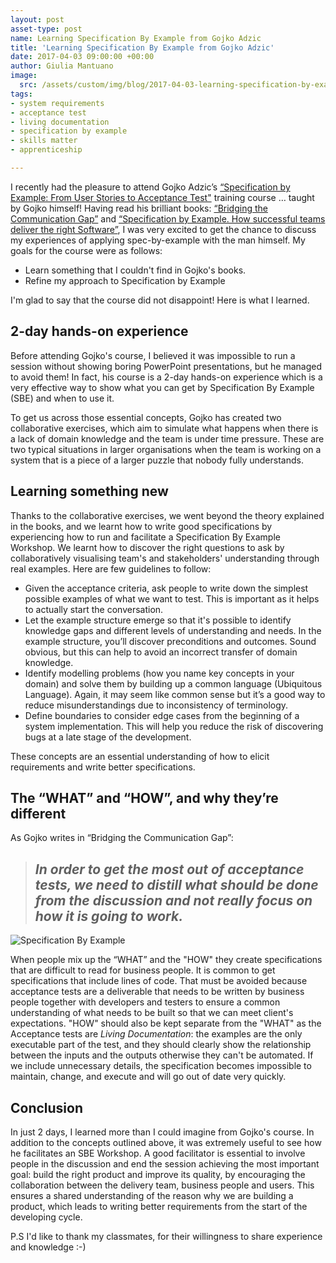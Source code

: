 ```yaml
---
layout: post
asset-type: post
name: Learning Specification By Example from Gojko Adzic
title: 'Learning Specification By Example from Gojko Adzic'
date: 2017-04-03 09:00:00 +00:00
author: Giulia Mantuano
image:
  src: /assets/custom/img/blog/2017-04-03-learning-specification-by-example-from-gojko-adzic.jpg
tags:
- system requirements
- acceptance test
- living documentation
- specification by example
- skills matter
- apprenticeship

---
```

I recently had the pleasure to attend Gojko Adzic’s [“Specification by Example: From User Stories to Acceptance Test"](https://skillsmatter.com/courses/559-gojko-adzic-specification-by-example) training course … taught by Gojko himself! Having read his brilliant books: [“Bridging the Communication Gap”](https://gojko.net/books/bridging-the-communication-gap) and [“Specification by Example. How successful teams deliver the right Software”](https://gojko.net/books/specification-by-example/), I was very excited to get the chance to discuss my experiences of applying spec-by-example with the man himself. My goals for the course were as follows:

* Learn something that I couldn't find in Gojko's books.
* Refine my approach to Specification by Example

I'm glad to say that the course did not disappoint! Here is what I learned.

## 2-day hands-on experience
Before attending Gojko's course, I believed it was impossible to run a session without showing boring PowerPoint presentations, but he managed to avoid them! In fact, his course is a 2-day hands-on experience which is a very effective way to show what you can get by Specification By Example (SBE) and when to use it.

To get us across those essential concepts, Gojko has created two collaborative exercises, which aim to simulate what happens when there is a lack of domain knowledge and the team is under time pressure. These are two typical situations in larger organisations when the team is working on a system that is a piece of a larger puzzle that nobody fully understands.

## Learning something new
Thanks to the collaborative exercises, we went beyond the theory explained in the books, and we learnt how to write good specifications by experiencing how to run and facilitate a Specification By Example Workshop. We learnt how to discover the right questions to ask by collaboratively visualising team's and stakeholders' understanding through real examples. Here are few guidelines to follow:

* Given the acceptance criteria, ask people to write down the simplest possible examples of what we want to test. This is important as it helps to actually start the conversation.
* Let the example structure emerge so that it's possible to identify knowledge gaps and different levels of understanding and needs. In the example structure, you’ll discover preconditions and outcomes. Sound obvious, but this can help to avoid an incorrect transfer of domain knowledge.
* Identify modelling problems (how you name key concepts in your domain) and solve them by building up a common language (Ubiquitous Language). Again, it may seem like common sense but it’s a good way to reduce misunderstandings due to inconsistency of terminology.
* Define boundaries to consider edge cases from the beginning of a system implementation. This will help you reduce the risk of discovering bugs at a late stage of the development.

These concepts are an essential understanding of how to elicit requirements and write better specifications.


## The “WHAT” and “HOW”, and why they’re different
As Gojko writes in “Bridging the Communication Gap”:

> ## _In order to get the most out of acceptance tests, we need to distill what should be done from the discussion and not really focus on how it is going to work._

<img src="{{ site.baseurl }}/assets/custom/img/blog/2017-04-03-specification-by-example/specification-by-example.jpg" alt="Specification By Example" class="img-responsive"/>

When people mix up the “WHAT” and the "HOW" they create specifications that are difficult to read for business people. It is common to get specifications that include lines of code. That must be avoided because acceptance tests are a deliverable that needs to be written by business people together with developers and testers to ensure a common understanding of what needs to be built so that we can meet client's expectations.
"HOW" should also be kept separate from the "WHAT" as the Acceptance tests are *Living Documentation*: the examples are the only executable part of the test, and they should clearly show the relationship between the inputs and the outputs otherwise they can't be automated. If we include unnecessary details, the specification becomes impossible to maintain, change, and execute and will go out of date very quickly.


## Conclusion
In just 2 days, I learned more than I could imagine from Gojko's course.
In addition to the concepts outlined above, it was extremely useful to see how he facilitates an SBE Workshop. A good facilitator is essential to involve people in the discussion and end the session achieving the most important goal: build the right product and improve its quality, by encouraging the collaboration between the delivery team, business people and users. This ensures a shared understanding of the reason why we are building a product, which leads to writing better requirements from the start of the developing cycle.

P.S I'd like to thank my classmates, for their willingness to share experience and knowledge :-)
